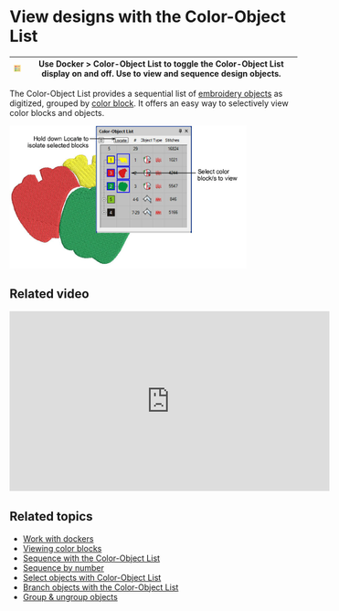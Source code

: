 # View designs with the Color-Object List

| ![ColorObjectList.png](assets/ColorObjectList.png) | Use Docker > Color-Object List to toggle the Color-Object List display on and off. Use to view and sequence design objects. |
| -------------------------------------------------- | --------------------------------------------------------------------------------------------------------------------------- |

The Color-Object List provides a sequential list of [embroidery objects](../../glossary/glossary) as digitized, grouped by [color block](../../glossary/glossary). It offers an easy way to selectively view color blocks and objects.

![summary_-_edit00047.png](assets/summary_-_edit00047.png)

## Related video

<iframe src="https://www.youtube.com/embed/lM820ENY6PI" frameborder="0" 
		 allow="accelerometer; autoplay; encrypted-media; gyroscope; picture-in-picture" 
		 allowfullscreen="" style="width: 560px; height: 315px;">
<p>&#160;</p>
</iframe>

## Related topics

- [Work with dockers](../../Basics/basics/Work_with_dockers)
- [Viewing color blocks](....\Basics\view\Viewing_color_blocks)
- [Sequence with the Color-Object List](../../Modifying/combine/Sequence_with_the_Color-Object_List)
- [Sequence by number](../../Modifying/combine/Sequence_by_number)
- [Select objects with Color-Object List](../../Basics/basics/Select_objects_with_Color-Object_List)
- [Branch objects with the Color-Object List](../../Quality/connectors/Branch_objects_with_the_Color-Object_List)
- [Group & ungroup objects](../../Modifying/combine/Group_ungroup_objects)
